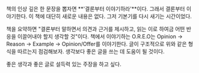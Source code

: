 책의 인상 깊은 한 문장을 뽑자면 **'결론부터 이야기하라'**이다. 그래서 결론부터 이야기한다. 이 책에 대단히 새로운 내용은 없다. 그저 기본기를 다시 새기는 시간이었다.

책을 요약하면 "결론부터 말하면서 의견과 근거를 제시하고, 읽는 이로 하여금 어떤 반응을 이끌어내야 할지 생각할 것"이다. 책에서 이야기하는 O.R.E.O는 Opinion → Reason → Example → Opinion/Offer를 이야기한다. 글이 구조적으로 위와 같은 형식을 따르는지 점검해보자. 생각보다 좋은 글을 쓰는 데 도움이 될 것이다.

좋은 생각과 좋은 글로 설득력 있는 주장을 하고 싶다.